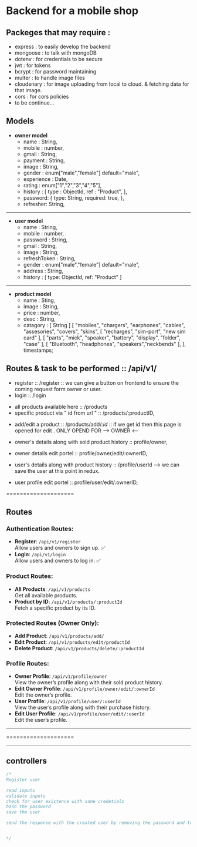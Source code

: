 # Backend for a mobile shop

## Packeges that may require :

- express : to easily develop the backend
- mongoose : to talk with mongoDB
- dotenv : for credentials to be secure
- jwt : for tokens
- bcrypt : for password maintaining
- multer : to handle image files
- cloudenary : for image uploading from local to cloud. & fetching data for that image.
- cors : for cors policies
- to be continue...

## Models

- **owner model**
  - name : String,
  - mobile : number,
  - gmail : String,
  - payment : String,
  - image : String,
  - gender : enum["male","female"] default="male",
  - experience : Date,
  - rating : enum["1","2","3","4","5"],
  <!-- history of item sold -->
  - history : [
    type : ObjectId,
    ref : "Product",
    ],
  - password: {
    type: String,
    required: true,
    },
  - refresher: String,

---

- **user model**
  - name : String,
  - mobile : number,
  - password : String,
  - gmail : String,
  - image : String,
  - refreshToken : String,
  - gender : enum["male","female"] default="male",
  - address : String,
  - history : [
    type: ObjectId,
    ref: "Product"
    ]

---

- **product model**
  - name : Sting,
  - image : String,
  - price : number,
  - desc : String,
  - catagory : [
    String
    ]
    [
    "mobiles", "chargers", "earphones", "cables", "assesories", "covers", "skins",
    [
    "recharges", "sim-port", "new sim card"
    ],
    [
    "parts", "mick", "speaker", "battery", "display", "folder", "case"
    ],
    [
    "Bluetooth", "headphones", "speakers","neckbends"
    ],
    ],
    timestamps;

## Routes & task to be performed :: /api/v1/
<!-- Auth route -->
- register :: /register  :: we can give a button on frontend to ensure the coming request form owner or user.
- login :: /login

<!-- Product route -->
- all products available here :: /products
- specific product via " id from url " :: /products/:productID,
<!-- Protected routes  -->
- add/edit a product :: /products/add/_:id_ :: if we get id then this page is opened for edit . ONLY OPEND FOR --> OWNER <--

<!-- profile route -->
- owner's details along with sold product history :: profile/owner,
- owner details edit portel :: profile/owner/edit/:ownerID,

- user's details along with product history :: /profile/userId --> we can save the user at this point in redux.
- user profile edit portel :: profile/user/edit/:ownerID,


====================
## Routes

### **Authentication Routes**:
- **Register**: `/api/v1/register`  
   Allow users and owners to sign up.  ✅
- **Login**: `/api/v1/login`  
   Allow users and owners to log in.  ✅

### **Product Routes**:
- **All Products**: `/api/v1/products`  
   Get all available products.
- **Product by ID**: `/api/v1/products/:productId`  
   Fetch a specific product by its ID.

### **Protected Routes (Owner Only)**:
- **Add Product**: `/api/v1/products/add/`  
- **Edit Product**: `/api/v1/products/edit/productId`  
- **Delete Product**: `/api/v1/products/delete/:productId`  

### **Profile Routes**:
- **Owner Profile**: `/api/v1/profile/owner`  
   View the owner’s profile along with their sold product history.
- **Edit Owner Profile**: `/api/v1/profile/owner/edit/:ownerId`  
   Edit the owner’s profile.
- **User Profile**: `/api/v1/profile/user/:userId`  
   View the user’s profile along with their purchase history.
- **Edit User Profile**: `/api/v1/profile/user/edit/:userId`  
   Edit the user’s profile.

---
====================



----
## controllers

```js
/*
Register user

read inputs 
validate inputs
check for user existence with same credetials 
hash the password 
save the user

send the response with the created user by removing the password and tokens from the user object.


*/
```





